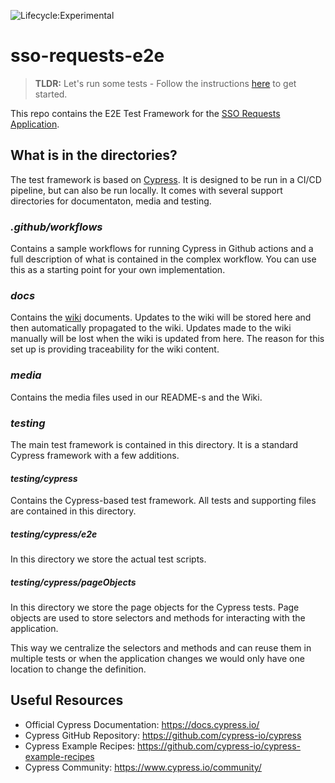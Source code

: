 ![Lifecycle:Experimental](https://img.shields.io/badge/Lifecycle-Experimental-339999)

# sso-requests-e2e

> **TLDR:** Let's run some tests - Follow the instructions [here](https://github.com/bcgov/sso-requests-e2e/wiki) to get started.

This repo contains the E2E Test Framework for the [SSO Requests Application](https://bcgov.github.io/sso-requests-sandbox).

## What is in the directories?

The test framework is based on [Cypress](https://www.cypress.io/). It is designed to be run in a CI/CD pipeline, but can also be run locally.
It comes with several support directories for documentaton, media and testing.

### _.github/workflows_

Contains a sample workflows for running Cypress in Github actions and a full description of what is contained in the complex workflow. You can use this as a starting point for your own implementation.

### _docs_

Contains the [wiki](https://github.com/bcgov/sso-requests-e2e/wiki) documents. Updates to the wiki will be stored here and then automatically propagated to the wiki. Updates made to the wiki manually will be lost when the wiki is updated from here. The reason for this set up is providing traceability for the wiki content.

### _media_

Contains the media files used in our README-s and the Wiki.

### _testing_

The main test framework is contained in this directory. It is a standard Cypress framework with a few additions.

#### _testing/cypress_

Contains the Cypress-based test framework. All tests and supporting files are contained in this directory.

##### _testing/cypress/e2e_

In this directory we store the actual test scripts.

##### _testing/cypress/pageObjects_

In this directory we store the page objects for the Cypress tests.
Page objects are used to store selectors and methods for interacting with the application.

This way we centralize the selectors and methods and can reuse them in multiple tests or when the application changes we would only have one location to change the definition.

## Useful Resources

- Official Cypress Documentation: https://docs.cypress.io/
- Cypress GitHub Repository: https://github.com/cypress-io/cypress
- Cypress Example Recipes: https://github.com/cypress-io/cypress-example-recipes
- Cypress Community: https://www.cypress.io/community/
